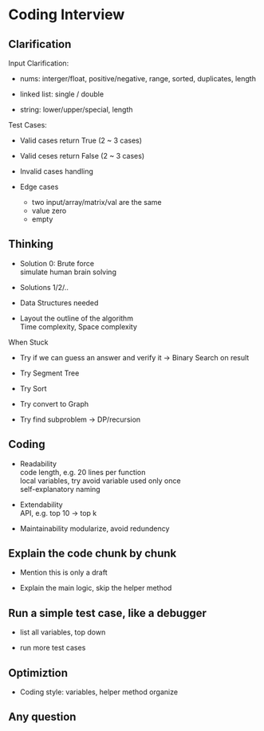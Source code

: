 # Coding Interview


## Clarification

Input Clarification:

* nums: interger/float, positive/negative, range, sorted, duplicates, length

* linked list: single / double

* string: lower/upper/special, length

Test Cases:

* Valid cases return True (2 ~ 3 cases)

* Valid ceses return False (2 ~ 3 cases)

* Invalid cases handling

* Edge cases
  - two input/array/matrix/val are the same
  - value zero
  - empty


## Thinking

* Solution 0: Brute force   \
  simulate human brain solving

* Solutions 1/2/..

* Data Structures needed 

* Layout the outline of the algorithm   \
  Time complexity, Space complexity

When Stuck

* Try if we can guess an answer and verify it -> Binary Search on result

* Try Segment Tree

* Try Sort

* Try convert to Graph

* Try find subproblem -> DP/recursion


## Coding

* Readability   \
  code length, e.g. 20 lines per function   \
  local variables, try avoid variable used only once   \
  self-explanatory naming

* Extendability     \
  API, e.g. top 10 -> top k 

* Maintainability
  modularize, avoid redundency


## Explain the code chunk by chunk

* Mention this is only a draft

* Explain the main logic, skip the helper method


## Run a simple test case, like a debugger

* list all variables, top down

* run more test cases


## Optimiztion

* Coding style: variables, helper method organize


## Any question